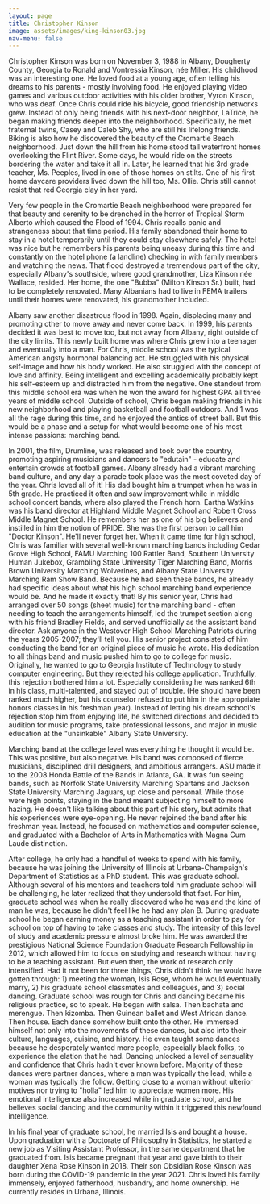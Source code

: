 ```yaml
---
layout: page
title: Christopher Kinson
image: assets/images/king-kinson03.jpg
nav-menu: false
---
```


Christopher Kinson was born on November 3, 1988 in Albany, Dougherty County, Georgia to Ronald and Vontressia Kinson, née Miller. His childhood was an interesting one. He loved food at a young age, often telling his dreams to his parents - mostly involving food. He enjoyed playing video games and various outdoor activities with his older brother, Vyron Kinson, who was deaf. Once Chris could ride his bicycle, good friendship networks grew. Instead of only being friends with his next-door neighbor, LaTrice, he began making friends deeper into the neighborhood. Specifically, he met fraternal twins, Casey and Caleb Shy, who are still his lifelong friends. Biking is also how he discovered the beauty of the Cromartie Beach neighborhood. Just down the hill from his home stood tall waterfront homes overlooking the Flint River. Some days, he would ride on the streets bordering the water and take it all in. Later, he learned that his 3rd grade teacher, Ms. Peeples, lived in one of those homes on stilts. One of his first home daycare providers lived down the hill too, Ms. Ollie. Chris still cannot resist that red Georgia clay in her yard. 

Very few people in the Cromartie Beach neighborhood were prepared for that beauty and serenity to be drenched in the horror of Tropical Storm Alberto which caused the Flood of 1994. Chris recalls panic and strangeness about that time period. His family abandoned their home to stay in a hotel temporarily until they could stay elsewhere safely. The hotel was nice but he remembers his parents being uneasy during this time and constantly on the hotel phone (a landline) checking in with family members and watching the news. That flood destroyed a tremendous part of the city, especially Albany's southside, where good grandmother, Liza Kinson née Wallace, resided. Her home, the one "Bubba" (Milton Kinson Sr.) built, had to be completely renovated. Many Albanians had to live in FEMA trailers until their homes were renovated, his grandmother included.

Albany saw another disastrous flood in 1998. Again, displacing many and promoting other to move away and never come back. In 1999, his parents decided it was best to move too, but not away from Albany, right outside of the city limits. This newly built home was where Chris grew into a teenager and eventually into a man. For Chris, middle school was the typical American angsty hormonal balancing act. He struggled with his physical self-image and how his body worked. He also struggled with the concept of love and affinity. Being intelligent and excelling academically probably kept his self-esteem up and distracted him from the negative. One standout from this middle school era was when he won the award for highest GPA all three years of middle school. Outside of school, Chris began making friends in his new neighborhood and playing basketball and football outdoors. And 1 was all the rage during this time, and he enjoyed the antics of street ball. But this would be a phase and a setup for what would become one of his most intense passions: marching band. 

In 2001, the film, Drumline, was released and took over the country, promoting aspiring musicians and dancers to "edutain" - educate and entertain crowds at football games. Albany already had a vibrant marching band culture, and any day a parade took place was the most coveted day of the year. Chris loved all of it! His dad bought him a trumpet when he was in 5th grade. He practiced it often and saw improvement while in middle school concert bands, where also played the French horn. Eartha Watkins was his band director at Highland Middle Magnet School and Robert Cross Middle Magnet School. He remembers her as one of his big believers and instilled in him the notion of PRIDE. She was the first person to call him "Doctor Kinson". He'll never forget her. When it came time for high school, Chris was familiar with several well-known marching bands including Cedar Grove High School, FAMU Marching 100 Rattler Band, Southern University Human Jukebox, Grambling State University Tiger Marching Band, Morris Brown University Marching Wolverines, and Albany State University Marching Ram Show Band. Because he had seen these bands, he already had specific ideas about what his high school marching band experience would be. And he made it exactly that! By his senior year, Chris had arranged over 50 songs (sheet music) for the marching band - often needing to teach the arrangements himself, led the trumpet section along with his friend Bradley Fields, and served unofficially as the assistant band director. Ask anyone in the Westover High School Marching Patriots during the years 2005-2007; they'll tell you. His senior project consisted of him conducting the band for an original piece of music he wrote. His dedication to all things band and music pushed him to go to college for music. Originally, he wanted to go to Georgia Institute of Technology to study computer engineering. But they rejected his college application. Truthfully, this rejection bothered him a lot. Especially considering he was ranked 6th in his class, multi-talented, and stayed out of trouble. (He should have been ranked much higher, but his counselor refused to put him in the appropriate honors classes in his freshman year). Instead of letting his dream school's rejection stop him from enjoying life, he switched directions and decided to audition for music programs, take professional lessons, and major in music education at the "unsinkable" Albany State University. 

Marching band at the college level was everything he thought it would be. This was positive, but also negative. His band was composed of fierce musicians, disciplined drill designers, and ambitious arrangers. ASU made it to the 2008 Honda Battle of the Bands in Atlanta, GA. It was fun seeing bands, such as Norfolk State University Marching Spartans and Jackson State University Marching Jaguars, up close and personal. While those were high points, staying in the band meant subjecting himself to more hazing. He doesn't like talking about this part of his story, but admits that his experiences were eye-opening. He never rejoined the band after his freshman year. Instead, he focused on mathematics and computer science, and graduated with a Bachelor of Arts in Mathematics with Magna Cum Laude distinction.

After college, he only had a handful of weeks to spend with his family, because he was joining the University of Illinois at Urbana-Champaign's Department of Statistics as a PhD student. This was graduate school. Although several of his mentors and teachers told him graduate school will be challenging, he later realized that they undersold that fact. For him, graduate school was when he really discovered who he was and the kind of man he was, because he didn't feel like he had any plan B. During graduate school he began earning money as a teaching assistant in order to pay for school on top of having to take classes and study. The intensity of this level of study and academic pressure almost broke him. He was awarded the prestigious National Science Foundation Graduate Research Fellowship in 2012, which allowed him to focus on studying and research without having to be a teaching assistant. But even then, the work of research only intensified. Had it not been for three things, Chris didn't think he would have gotten through: 1) meeting the woman, Isis Rose, whom he would eventually marry, 2) his graduate school classmates and colleagues, and 3) social dancing. Graduate school was rough for Chris and dancing became his religious practice, so to speak. He began with salsa. Then bachata and merengue. Then kizomba. Then Guinean ballet and West African dance. Then house. Each dance somehow built onto the other. He immersed himself not only into the movements of these dances, but also into their culture, languages, cuisine, and history. He even taught some dances because he desperately wanted more people, especially black folks, to experience the elation that he had. Dancing unlocked a level of sensuality and confidence that Chris hadn't ever known before. Majority of these dances were partner dances, where a man was typically the lead, while a woman was typically the follow. Getting close to a woman without ulterior motives nor trying to "holla" led him to appreciate women more. His emotional intelligence also increased while in graduate school, and he believes social dancing and the community within it triggered this newfound intelligence.

In his final year of graduate school, he married Isis and bought a house. Upon graduation with a Doctorate of Philosophy in Statistics, he started a new job as Visiting Assistant Professor, in the same department that he graduated from. Isis became pregnant that year and gave birth to their daughter Xena Rose Kinson in 2018. Their son Obsidian Rose Kinson was born during the COVID-19 pandemic in the year 2021. Chris loved his family immensely, enjoyed fatherhood, husbandry, and home ownership. He currently resides in Urbana, Illinois.
